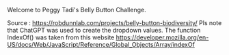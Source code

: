 Welcome to Peggy Tadi's Belly Button Challenge.

Source : https://robdunnlab.com/projects/belly-button-biodiversity/
Pls note that ChatGPT was used to create the dropdown values.
The function IndexOf() was taken from this website https://developer.mozilla.org/en-US/docs/Web/JavaScript/Reference/Global_Objects/Array/indexOf

